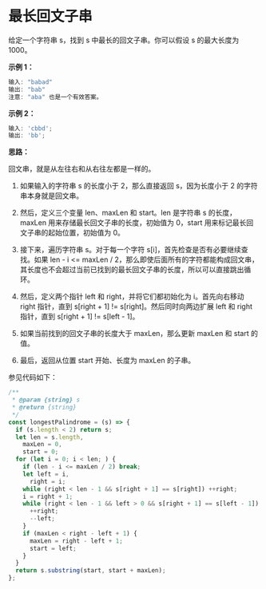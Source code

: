 # 最长回文子串

给定一个字符串 s，找到 s 中最长的回文子串。你可以假设 s 的最大长度为 1000。

**示例 1：**

```js
输入: "babad"
输出: "bab"
注意: "aba" 也是一个有效答案。
```

**示例 2：**

```js
输入: 'cbbd';
输出: 'bb';
```

**思路：**

回文串，就是从左往右和从右往左都是一样的。

1. 如果输入的字符串 s 的长度小于 2，那么直接返回 s，因为长度小于 2 的字符串本身就是回文串。

2. 然后，定义三个变量 len、maxLen 和 start。len 是字符串 s 的长度，maxLen 用来存储最长回文子串的长度，初始值为 0，start 用来标记最长回文子串的起始位置，初始值为 0。

3. 接下来，遍历字符串 s。对于每一个字符 s[i]，首先检查是否有必要继续查找。如果 len - i <= maxLen / 2，那么即使后面所有的字符都能构成回文串，其长度也不会超过当前已找到的最长回文子串的长度，所以可以直接跳出循环。

4. 然后，定义两个指针 left 和 right，并将它们都初始化为 i。首先向右移动 right 指针，直到 s[right + 1] != s[right]。然后同时向两边扩展 left 和 right 指针，直到 s[right + 1] != s[left - 1]。

5. 如果当前找到的回文子串的长度大于 maxLen，那么更新 maxLen 和 start 的值。

6. 最后，返回从位置 start 开始、长度为 maxLen 的子串。

参见代码如下：

```js
/**
 * @param {string} s
 * @return {string}
 */
const longestPalindrome = (s) => {
  if (s.length < 2) return s;
  let len = s.length,
    maxLen = 0,
    start = 0;
  for (let i = 0; i < len; ) {
    if (len - i <= maxLen / 2) break;
    let left = i,
      right = i;
    while (right < len - 1 && s[right + 1] == s[right]) ++right;
    i = right + 1;
    while (right < len - 1 && left > 0 && s[right + 1] == s[left - 1]) {
      ++right;
      --left;
    }
    if (maxLen < right - left + 1) {
      maxLen = right - left + 1;
      start = left;
    }
  }
  return s.substring(start, start + maxLen);
};
```

